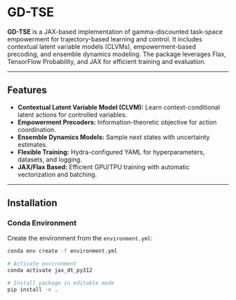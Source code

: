 # GD-TSE

**GD-TSE** is a JAX-based implementation of gamma-discounted task-space empowerment for trajectory-based learning and control. It includes contextual latent variable models (CLVMs), empowerment-based precoding, and ensemble dynamics modeling. The package leverages Flax, TensorFlow Probability, and JAX for efficient training and evaluation.

---

## Features

- **Contextual Latent Variable Model (CLVM):** Learn context-conditional latent actions for controlled variables.  
- **Empowerment Precoders:** Information-theoretic objective for action coordination.  
- **Ensemble Dynamics Models:** Sample next states with uncertainty estimates.  
- **Flexible Training:** Hydra-configured YAML for hyperparameters, datasets, and logging.  
- **JAX/Flax Based:** Efficient GPU/TPU training with automatic vectorization and batching.

---

## Installation

### Conda Environment

Create the environment from the `environment.yml`:

```bash
conda env create -f environment.yml

# Activate environment
conda activate jax_dt_py312

# Install package in editable mode
pip install -e .